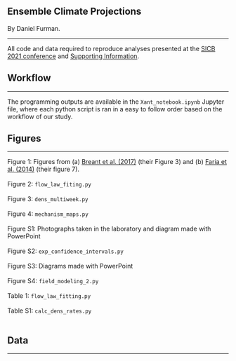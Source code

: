 ## Ensemble Climate Projections 

By Daniel Furman.

---

All code and data required to reproduce analyses presented at the [SICB 2021 conference]() and [Supporting Information]().


## Workflow

---

The programming outputs are available in the `Xant_notebook.ipynb` Jupyter file, where each python script is ran in a easy to follow order based on the workflow of our study. 

## Figures

---

Figure 1: Figures from (a) [Breant et al. (2017)](https://doi.org/10.5194/cp-13-833-2017) (their Figure 3) and (b) [Faria et al. (2014)](https://doi.org/10.1016/j.jsg.2013.11.003) (their figure 7). <br><br>
Figure 2: `flow_law_fiting.py` <br><br>
Figure 3: `dens_multiweek.py` <br><br>
Figure 4: `mechanism_maps.py` <br><br>
Figure S1: Photographs taken in the laboratory and diagram made with PowerPoint <br><br>
Figure S2: `exp_confidence_intervals.py` <br><br>
Figure S3: Diagrams made with PowerPoint <br><br>
Figure S4: `field_modeling_2.py` <br><br>
Table 1: `flow_law_fitting.py` <br><br>
Table S1: `calc_dens_rates.py` <br><br>

## Data

---

